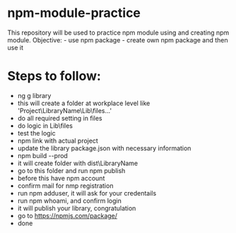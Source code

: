 # npm-module-practice
This repository will be used to practice npm module using and creating npm module.
Objective:
    - use npm package 
    - create own npm package and then use it

# Steps to follow:
-  ng g library <name>
-  this will create a folder at workplace level like 'Project\LibraryName\Lib\files...'
-  do all required setting in files
-  do logic in Lib\files 
-  test the logic
-  npm link with actual project
-  update the library package.json with necessary information
-  npm build <name> --prod
-  it will create folder with dist\LibraryName
-  go to this folder and run npm publish
-  before this have npm account 
-  confirm mail for nmp registration
-  run npm adduser, it will ask for your credentails
-  run npm whoami, and confirm login
-  it will publish your library, congratulation
-  go to https://npmjs.com/package/<packagename>
-  done 